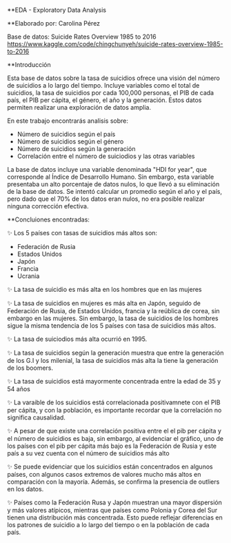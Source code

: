 **EDA - Exploratory Data Analysis

**Elaborado por: Carolina Pérez

Base de datos: Suicide Rates Overview 1985 to 2016 https://www.kaggle.com/code/chingchunyeh/suicide-rates-overview-1985-to-2016

**Introducción 

Esta base de datos sobre la tasa de suicidios ofrece una visión del número de suicidios a lo largo del tiempo. Incluye variables como el total de suicidios, la tasa de suicidios por cada 100,000 personas, el PIB de cada país, el PIB per cápita, el género, el año y la generación. Estos datos permiten  realizar una exploración de datos amplia.

En este trabajo encontrarás analisis sobre:
- Número de suicidios según el país 
- Número de suicidios según el género 
- Número de suicidios según la generación 
- Correlación entre el número de suiciodios y las otras variables 

La base de datos incluye una variable denominada "HDI for year", que corresponde al Índice de Desarrollo Humano. Sin embargo, esta variable presentaba un alto porcentaje de datos nulos, lo que llevó a su eliminación de la base de datos. Se intentó calcular un promedio según el año y el país, pero dado que el 70% de los datos eran nulos, no era posible realizar ninguna corrección efectiva.

**Concluiones encontradas: 

✨ Los 5 países con tasas de suicidios más altos son:
- Federación de Rusia
- Estados Unidos
- Japón 
- Francia
- Ucrania

✨ La tasa de suicidio es más alta en los hombres que en las mujeres 

✨ La tasa de suicidios en mujeres es más alta en Japón, seguido de Federación de Rusia, de Estados Unidos, francia y la reública de corea, sin embargo en las mujeres. Sin embargo, la tasa de suicidios de los hombres sigue la misma tendencia de los 5 países con tasa de suicidios más altos.

✨ La tasa de suiciodios más alta ocurrió en 1995.

✨ La tasa de suicidios según la generación muestra que entre la generación de los G.I y los milenial, la tasa de suicidios más alta la tiene la generación de los boomers.

✨ La tasa de suicidios está mayormente concentrada entre la edad de 35 y 54 años 

✨ La varaible de los suicidios está correlacionada positivamnete con el PIB per cápita, y con la población, es importante recordar que la correlación no significa causalidad.

✨ A pesar de que existe una correlación positiva entre el el pib per cápita y el número de suicidios es baja, sin embargo, al evidenciar el gráfico, uno de los países con el pib per cápita más bajo es la Federación de Rusia y este país a su vez cuenta con el número de suicidios más alto 

✨ Se puede evidenciar que los suicidios están concentrados en algunos países, con algunos casos extremos de valores mucho más altos en comparación con la mayoría. Además, se confirma la presencia de outliers en los datos.

✨ Países como la Federación Rusa y Japón muestran una mayor dispersión y más valores atípicos, mientras que países como Polonia y Corea del Sur tienen una distribución más concentrada. Esto puede reflejar diferencias en los patrones de suicidio a lo largo del tiempo o en la población de cada país.